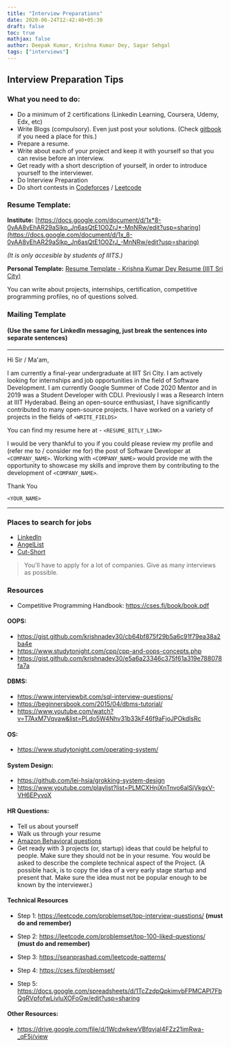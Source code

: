 ```yaml
---
title: "Interview Preparations"
date: 2020-06-24T12:42:40+05:30
draft: false
toc: true
mathjax: false
author: Deepak Kumar, Krishna Kumar Dey, Sagar Sehgal
tags: ["interviews"]
---
```


## Interview Preparation Tips

### What you need to do:

- Do a minimum of 2 certifications (Linkedin Learning, Coursera, Udemy, Edx, etc)
- Write Blogs (compulsory). Even just post your solutions. (Check [gitbook](https://www.gitbook.com/) if you need a place for this.)
- Prepare a resume.
- Write about each of your project and keep it with yourself so that you can revise before an interview.
- Get ready with a short description of yourself, in order to introduce yourself to the interviewer.
- Do Interview Preparation
- Do short contests in [Codeforces](https://codeforces.com/) / [Leetcode](https://leetcode.com/)

### Resume Template:

**Institute:** [https://docs.google.com/document/d/1x*8-0yAA8vEhAR29aSlkp_Jn6asQtE1O0ZrJ*-MnNRw/edit?usp=sharing](https://docs.google.com/document/d/1x_8-0yAA8vEhAR29aSlkp_Jn6asQtE1O0ZrJ_-MnNRw/edit?usp=sharing)

_(It is only accesible by students of IIITS.)_

**Personal Template:** [Resume Template - Krishna Kumar Dey Resume (IIIT Sri City)](https://www.overleaf.com/articles/krishna-kumar-dey-resume-iiit-sri-city/wmyvtymjgkrn)

You can write about projects, internships, certification, competitive programming profiles, no of questions solved.

### Mailing Template

#### (Use the same for LinkedIn messaging, just break the sentences into separate sentences)

---

Hi Sir / Ma'am,

I am currently a final-year undergraduate at IIIT Sri City. I am actively looking for internships and job opportunities in the field of Software Development. I am currently Google Summer of Code 2020 Mentor and in 2019 was a Student Developer with CDLI. Previously I was a Research Intern at IIIT Hyderabad. Being an open-source enthusiast, I have significantly contributed to many open-source projects. I have worked on a variety of projects in the fields of `<WRITE_FIELDS>`

You can find my resume here at - `<RESUME_BITLY_LINK>`

I would be very thankful to you if you could please review my profile and (refer me to / consider me for) the post of Software Developer at `<COMPANY_NAME>`. Working with `<COMPANY_NAME>` would provide me with the opportunity to showcase my skills and improve them by contributing to the development of `<COMPANY_NAME>`.

Thank You

`<YOUR_NAME>`

---

### Places to search for jobs

- [LinkedIn](https://www.linkedin.com/)
- [AngelList](https://angel.co/)
- [Cut-Short](https://cutshort.io/)

> You’ll have to apply for a lot of companies. Give as many interviews as possible.

### Resources

- Competitive Programming Handbook: https://cses.fi/book/book.pdf

#### OOPS:

- https://gist.github.com/krishnadey30/cb64bf875f29b5a6c91f79ea38a2ba4e
- https://www.studytonight.com/cpp/cpp-and-oops-concepts.php
- https://gist.github.com/krishnadey30/e5a6a23346c375f61a319e788078fa7a

#### DBMS:

- https://www.interviewbit.com/sql-interview-questions/
- https://beginnersbook.com/2015/04/dbms-tutorial/
- https://www.youtube.com/watch?v=T7AxM7Vqvaw&list=PLdo5W4Nhv31b33kF46f9aFjoJPOkdlsRc

#### OS:

- https://www.studytonight.com/operating-system/

#### System Design:

- https://github.com/lei-hsia/grokking-system-design
- https://www.youtube.com/playlist?list=PLMCXHnjXnTnvo6alSjVkgxV-VH6EPyvoX

#### HR Questions:

- Tell us about yourself
- Walk us through your resume
- [Amazon Behavioral questions](https://leetcode.com/discuss/interview-question/437082/Amazon-Behavioral-questions-or-Leadership-Principles-or-LP)
- Get ready with 3 projects (or, startup) ideas that could be helpful to people. Make sure they should not be in your resume. You would be asked to describe the complete technical aspect of the Project. (A possible hack, is to copy the idea of a very early stage startup and present that. Make sure the idea must not be popular enough to be known by the interviewer.)

#### Technical Resources

- Step 1: https://leetcode.com/problemset/top-interview-questions/ **(must do and remember)**

- Step 2: https://leetcode.com/problemset/top-100-liked-questions/ **(must do and remember)**

- Step 3: https://seanprashad.com/leetcode-patterns/

- Step 4: https://cses.fi/problemset/

- Step 5: https://docs.google.com/spreadsheets/d/1TcZzdpQpkimvbFPMCAPl7FbQgRVpfofwLivluXOFoGw/edit?usp=sharing

#### Other Resources:

- https://drive.google.com/file/d/1WcdwkewVBfqvjaI4FZz21imRwa-_qF5j/view
